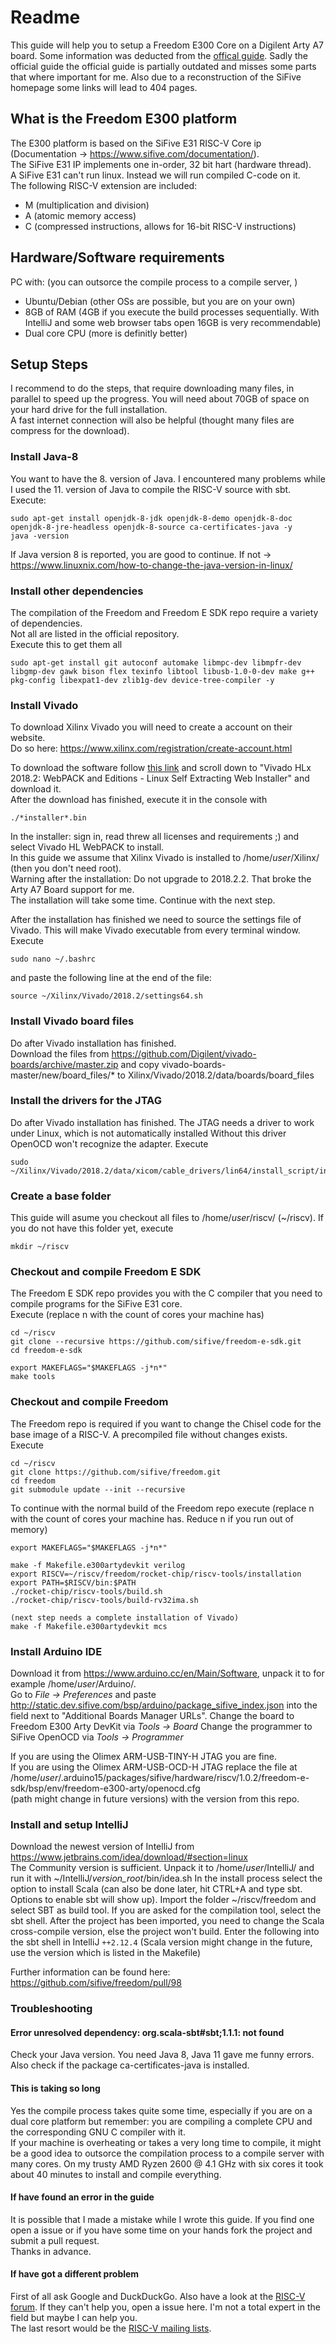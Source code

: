 # Readme
This guide will help you to setup a Freedom E300 Core on a Digilent Arty A7 board.
Some information was deducted from the 
[offical guide](https://static.dev.sifive.com/SiFive-E310-arty-gettingstarted-v1.0.6.pdf).
Sadly the official guide the official guide is partially outdated and misses some
parts that where important for me.
Also due to a reconstruction of the SiFive homepage some links will lead to 404 pages.

## What is the Freedom E300 platform
The E300 platform is based on the SiFive E31 RISC-V Core ip 
(Documentation -> https://www.sifive.com/documentation/).  
The SiFive E31 IP implements one in-order, 32 bit hart (hardware thread).  
A SiFive E31 can't run linux. Instead we will run compiled C-code on it.  
The following RISC-V extension are included:
- M (multiplication and division)
- A (atomic memory access)
- C (compressed instructions, allows for 16-bit RISC-V instructions)

## Hardware/Software requirements
PC with: (you can outsorce the compile process to a compile server, )
- Ubuntu/Debian (other OSs are possible, but you are on your own)
- 8GB of RAM (4GB if you execute the build processes sequentially. With IntelliJ and some web browser tabs open 16GB is very recommendable)
- Dual core CPU (more is definitly better)

## Setup Steps
I recommend to do the steps, that require downloading many files, in parallel to speed up the progress. 
You will need about 70GB of space on your hard drive for the full installation.  
A fast internet connection will also be helpful (thought many files are compress for the download).

### Install Java-8
You want to have the 8. version of Java.
I encountered many problems while I used the 11. version of Java to compile the RISC-V source with sbt.  
Execute: 
```console
sudo apt-get install openjdk-8-jdk openjdk-8-demo openjdk-8-doc openjdk-8-jre-headless openjdk-8-source ca-certificates-java -y
java -version
```
If Java version 8 is reported, you are good to continue.
If not -> https://www.linuxnix.com/how-to-change-the-java-version-in-linux/

### Install other dependencies
The compilation of the Freedom and Freedom E SDK repo require a variety of dependencies.  
Not all are listed in the official repository.  
Execute this to get them all  
```console
sudo apt-get install git autoconf automake libmpc-dev libmpfr-dev libgmp-dev gawk bison flex texinfo libtool libusb-1.0-0-dev make g++ pkg-config libexpat1-dev zlib1g-dev device-tree-compiler -y
```

### Install Vivado
To download Xilinx Vivado you will need to create a account on their website.  
Do so here: https://www.xilinx.com/registration/create-account.html

To download the software follow [this link](https://www.xilinx.com/support/download.html)
and scroll down to "Vivado HLx 2018.2: WebPACK and Editions - Linux Self Extracting Web Installer"
and download it.  
After the download has finished, execute it in the console with
```console
./*installer*.bin
```
In the installer: sign in, read threw all licenses and requirements ;) and 
select Vivado HL WebPACK to install.  
In this guide we assume that Xilinx Vivado is installed to /home/*user*/Xilinx/ (then you don't need root).  
Warning after the installation: Do not upgrade to 2018.2.2.
That broke the Arty A7 Board support for me.  
The installation will take some time. Continue with the next step.

After the installation has finished we need to source the settings file of Vivado.
This will make Vivado executable from every terminal window.
Execute
```console
sudo nano ~/.bashrc
```
and paste the following line at the end of the file:
```console
source ~/Xilinx/Vivado/2018.2/settings64.sh
```

### Install Vivado board files
Do after Vivado installation has finished.  
Download the files from https://github.com/Digilent/vivado-boards/archive/master.zip
and copy vivado-boards-master/new/board_files/* to Xilinx/Vivado/2018.2/data/boards/board_files

### Install the drivers for the JTAG
Do after Vivado installation has finished.
The JTAG needs a driver to work under Linux, which is not automatically installed
Without this driver OpenOCD won't recognize the adapter.
Execute
```console
sudo ~/Xilinx/Vivado/2018.2/data/xicom/cable_drivers/lin64/install_script/install_drivers/install_drivers
```

### Create a base folder
This guide will asume you checkout all files to /home/*user*/riscv/ (~/riscv).
If you do not have this folder yet, execute
```console
mkdir ~/riscv
```

### Checkout and compile Freedom E SDK
The Freedom E SDK repo provides you with the C compiler that you need to compile
programs for the SiFive E31 core.  
Execute (replace n with the count of cores your machine has)
```console
cd ~/riscv
git clone --recursive https://github.com/sifive/freedom-e-sdk.git
cd freedom-e-sdk

export MAKEFLAGS="$MAKEFLAGS -j*n*"
make tools
```

### Checkout and compile Freedom
The Freedom repo is required if you want to change the Chisel code for the base image of a
RISC-V. A precompiled file without changes exists.  
Execute 
```console
cd ~/riscv
git clone https://github.com/sifive/freedom.git
cd freedom
git submodule update --init --recursive
```  

To continue with the normal build of the Freedom repo execute
(replace n with the count of cores your machine has. Reduce n if you run out of memory)
``` console
export MAKEFLAGS="$MAKEFLAGS -j*n*"

make -f Makefile.e300artydevkit verilog
export RISCV=~/riscv/freedom/rocket-chip/riscv-tools/installation
export PATH=$RISCV/bin:$PATH
./rocket-chip/riscv-tools/build.sh
./rocket-chip/riscv-tools/build-rv32ima.sh

(next step needs a complete installation of Vivado)
make -f Makefile.e300artydevkit mcs
```


### Install Arduino IDE
Download it from https://www.arduino.cc/en/Main/Software, unpack it to
for example /home/*user*/Arduino/.  
Go to *File -> Preferences* and paste http://static.dev.sifive.com/bsp/arduino/package_sifive_index.json
into the field next to "Additional Boards Manager URLs".
Change the board to Freedom E300 Arty DevKit via *Tools -> Board*
Change the programmer to SiFive OpenOCD via *Tools -> Programmer*

If you are using the Olimex ARM-USB-TINY-H JTAG you are fine.  
If you are using the Olimex ARM-USB-OCD-H JTAG replace the file at
/home/*user*/.arduino15/packages/sifive/hardware/riscv/1.0.2/freedom-e-sdk/bsp/env/freedom-e300-arty/openocd.cfg  
(path might change in future versions) with the version from this repo.

### Install and setup IntelliJ
Download the newest version of IntelliJ from https://www.jetbrains.com/idea/download/#section=linux  
The Community version is sufficient.
Unpack it to /home/*user*/IntelliJ/ and run it with ~/IntelliJ/*version_root*/bin/idea.sh
In the install process select the option to install Scala
(can also be done later, hit CTRL+A and type sbt. Options to enable sbt will show up).
Import the folder ~/riscv/freedom and select SBT as build tool.
If you are asked for the compilation tool, select the sbt shell.
After the project has been imported, you need to change the Scala cross-compile version, else the project won't build.
Enter the following into the sbt shell in IntelliJ
```++2.12.4```
(Scala version might change in the future, use the version which is listed in the Makefile)

Further information can be found here: https://github.com/sifive/freedom/pull/98


### Troubleshooting

#### Error unresolved dependency: org.scala-sbt#sbt;1.1.1: not found
Check your Java version. You need Java 8, Java 11 gave me funny errors.
Also check if the package ca-certificates-java is installed.

#### This is taking so long
Yes the compile process takes quite some time, especially if you are on a dual core platform but remember:
you are compiling a complete CPU and the corresponding GNU C compiler with it.  
If your machine is overheating or takes a very long time to compile, it might be a good
idea to outsorce the compilation process to a compile server with many cores.
On my trusty AMD Ryzen 2600 @ 4.1 GHz with six cores it took about 40 minutes to install and compile everything.

#### If have found an error in the guide
It is possible that I made a mistake while I wrote this guide. If you find one open a issue or if you have some
time on your hands fork the project and submit a pull request.  
Thanks in advance.

#### If have got a different problem
First of all ask Google and DuckDuckGo. Also have a look at the [RISC-V forum](https://riscv.org/forum/).
If they can't help you, open a issue here. I'm not a total expert in the field but maybe I can help you.  
The last resort would be the [RISC-V mailing lists](https://riscv.org/mailing-lists/).

